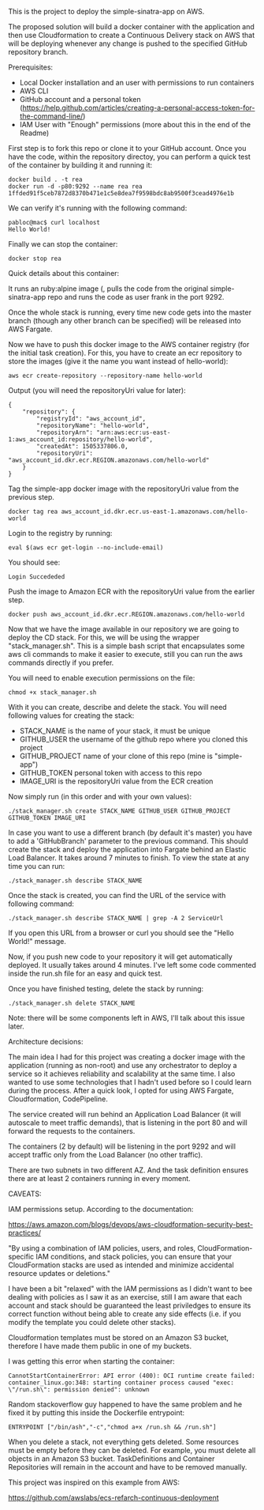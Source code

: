 This is the project to deploy the simple-sinatra-app on AWS.

The proposed solution will build a docker container with the
application and then use Cloudformation to create a Continuous
Delivery stack on AWS that will be deploying whenever any change is
pushed to the specified GitHub repository branch.


Prerequisites:
- Local Docker installation and an user with permissions to run containers
- AWS CLI
- GitHub account and a personal token (https://help.github.com/articles/creating-a-personal-access-token-for-the-command-line/)
- IAM User with "Enough" permissions (more about this in the end of
  the Readme)

First step is to fork this repo or clone it to your GitHub
account. Once you have the code, within the repository directoy, you
can perform a quick test of the container by building it and running
it:

```
docker build . -t rea
docker run -d -p80:9292 --name rea rea
1ffded91f5ceb7872d8370b471e1c5e8dea7f9598bdc8ab9500f3cead4976e1b
```

We can verify it's running with the following command:
```
pabloc@mac$ curl localhost
Hello World!
```
Finally we can stop the container:

```
docker stop rea
```


Quick details about this container:

It runs an ruby:alpine image (, pulls the code from the original
simple-sinatra-app repo and runs the code as user frank in the port
9292.

Once the whole stack is running, every time new code gets into the
master branch (though any other branch can be specified) will be
released into AWS Fargate.



Now we have to push this docker image to the AWS container registry
(for the initial task creation). For this, you have to create an ecr
repository to store the images (give it the name you want instead of hello-world):
```
aws ecr create-repository --repository-name hello-world
```

Output (you will need the repositoryUri value for later):
```
{
    "repository": {
        "registryId": "aws_account_id",
        "repositoryName": "hello-world",
        "repositoryArn": "arn:aws:ecr:us-east-1:aws_account_id:repository/hello-world",
        "createdAt": 1505337806.0,
        "repositoryUri": "aws_account_id.dkr.ecr.REGION.amazonaws.com/hello-world"
    }
}
```
Tag the simple-app  docker image with the repositoryUri value from the
previous step.

```
docker tag rea aws_account_id.dkr.ecr.us-east-1.amazonaws.com/hello-world
```

Login to the registry by running:
```
eval $(aws ecr get-login --no-include-email)
```

You should see:
```
Login Succededed
```

Push the image to Amazon ECR with the repositoryUri value from the earlier step.
```
docker push aws_account_id.dkr.ecr.REGION.amazonaws.com/hello-world

```

Now that we have the image available in our repository we are going to
deploy the CD stack. For this, we will be using the wrapper
"stack_manager.sh". This is a simple bash script that encapsulates
some aws cli commands to make it easier to execute, still you can run
the aws commands directly if you prefer.

You will need to enable execution permissions on the file:
```
chmod +x stack_manager.sh
```

With it you can create, describe and delete the stack. You will need
following values for creating the stack:
- STACK_NAME is the name of your stack, it must be unique
- GITHUB_USER the username of the github repo where you cloned this project
- GITHUB_PROJECT name of your clone of this repo (mine is "simple-app")
- GITHUB_TOKEN personal token with access to this repo
- IMAGE_URI is the repositoryUri value from the ECR creation

Now simply run (in this order and with your own values):

```
./stack_manager.sh create STACK_NAME GITHUB_USER GITHUB_PROJECT GITHUB_TOKEN IMAGE_URI
```

In case you want to use a different branch (by default it's master)
you have to add a 'GitHubBranch' parameter to the previous command.
This should create the stack and deploy the application into Fargate
behind an Elastic Load Balancer. It takes around 7 minutes to
finish. To view the state at any time you can run:

```
./stack_manager.sh describe STACK_NAME
```

Once the stack is created, you can find the URL of the service with
following command:

```
./stack_manager.sh describe STACK_NAME | grep -A 2 ServiceUrl
```

If you open this URL from a browser or curl you should see the "Hello
World!" message.


Now, if you push new code to your repository it will get automatically
deployed. It usually takes around 4 minutes. I've left some code
commented inside the run.sh file for an easy and quick test.


Once you have finished testing, delete the stack by running:
```
./stack_manager.sh delete STACK_NAME
```

Note: there will be some components left in AWS, I'll talk about this
issue later.



Architecture decisions:

The main idea I had for this project was creating a docker image with
the application (running as non-root) and use any orchestrator to
deploy a service so it achieves reliability and scalability at the
same time. I also wanted to use some technologies that I hadn't used
before so I could learn during the process. After a quick look, I opted
for using AWS Fargate, Cloudformation, CodePipeline.

The service created will run behind an Application Load Balancer (it will
autoscale to meet traffic demands), that is
listening in the port 80 and will forward the requests to the
containers. 

The containers (2 by default) will be listening in the port 9292 and
will accept traffic only from the Load Balancer (no other traffic).

There are two subnets in two different AZ. And the task definition
ensures there are at least 2 containers running in every moment.



CAVEATS:


IAM permissions setup. According to the documentation:

https://aws.amazon.com/blogs/devops/aws-cloudformation-security-best-practices/

"By using a combination of IAM policies, users, and roles, CloudFormation-specific IAM conditions, and stack policies, you can ensure that your CloudFormation stacks are used as intended and minimize accidental resource updates or deletions."

I have been a bit "relaxed" with the IAM permissions as I didn't want
to bee dealing with policies as I saw it as an exercise, still I am
aware that each account and stack should be guaranteed the least
priviledges to ensure its correct function without being able to
create any side effects (i.e. if you modify the template you could
delete other stacks).


Cloudformation templates must be stored on an Amazon S3 bucket,
therefore I have made them public in one of my buckets.


I was getting this error when starting the container:
```
CannotStartContainerError: API error (400): OCI runtime create failed: container_linux.go:348: starting container process caused "exec: \"/run.sh\": permission denied": unknown 
```

Random stackoverflow guy happened to have the same problem and he
fixed it by putting this inside the Dockerfile entrypoint:
```
ENTRYPOINT ["/bin/ash","-c","chmod a+x /run.sh && /run.sh"]
```


When you delete a stack, not everything gets deleted. Some resources
must be empty before they can be deleted. For example, you must delete
all objects in an Amazon S3 bucket. TaskDefinitions and Container
Repositories will remain in the account and have to be removed manually.



This project was inspired on this example from AWS:

https://github.com/awslabs/ecs-refarch-continuous-deployment

